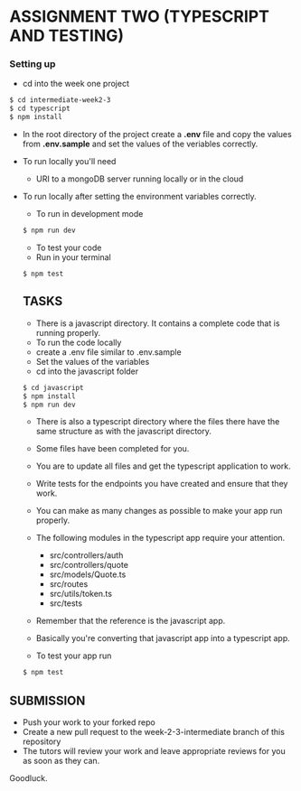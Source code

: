 # ASSIGNMENT TWO (TYPESCRIPT AND TESTING)

### Setting up

- cd into the week one project

```bash
$ cd intermediate-week2-3
$ cd typescript
$ npm install
```

- In the root directory of the project create a **.env** file and copy the values from **.env.sample** and set the values of the veriables correctly.
- To run locally you'll need
  - URI to a mongoDB server running locally or in the cloud
- To run locally after setting the environment variables correctly.

  - To run in development mode

  ```bash
  $ npm run dev
  ```

  - To test your code
  - Run in your terminal

  ```bashD
  $ npm test
  ```

  ## TASKS
  - There is a javascript directory. It contains a complete code that is running properly. 
  - To run the code locally 
   - create a .env file similar to .env.sample
   - Set the values of the variables
   - cd into the javascript folder
  ```bash
  $ cd javascript
  $ npm install
  $ npm run dev
  ```
  - There is also a typescript directory where the files there have the same structure as with the javascript directory. 
  - Some files have been completed for you. 
  - You are to update all files and get the typescript application to work. 
  - Write tests for the endpoints you have created and ensure that they work. 
  - You can make as many changes as possible to make your app run properly.
  - The following modules in the typescript app require your attention.
    - src/controllers/auth
    - src/controllers/quote
    - src/models/Quote.ts
    - src/routes
    - src/utils/token.ts
    - src/tests
  - Remember that the reference is the javascript app. 
  - Basically you're converting that javascript app into a typescript app.

  - To test your app run 

  ```bash
  $ npm test
  ```


## SUBMISSION

- Push your work to your forked repo
- Create a new pull request to the week-2-3-intermediate branch of this repository
- The tutors will review your work and leave appropriate reviews for you as soon as they can. 

Goodluck.
